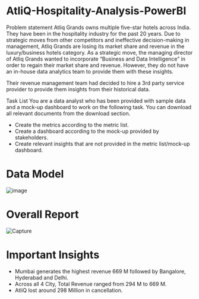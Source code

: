 # AtliQ-Hospitality-Analysis-PowerBI
Problem statement
Atliq Grands owns multiple five-star hotels across India. They have been in the hospitality industry for the past 20 years. Due to strategic moves from other competitors and ineffective decision-making in management, Atliq Grands are losing its market share and revenue in the luxury/business hotels category. As a strategic move, the managing director of Atliq Grands wanted to incorporate “Business and Data Intelligence” in order to regain their market share and revenue. However, they do not have an in-house data analytics team to provide them with these insights.

Their revenue management team had decided to hire a 3rd party service provider to provide them insights from their historical data.

Task List
You are a data analyst who has been provided with sample data and a mock-up dashboard to work on the following task. You can download all relevant documents from the download section.

- Create the metrics according to the metric list.
- Create a dashboard according to the mock-up provided by stakeholders.
- Create relevant insights that are not provided in the metric list/mock-up dashboard.

# Data Model

![image](https://user-images.githubusercontent.com/102803056/235118259-761841a2-aa57-483d-a7d3-00eb2cd63a68.png)

# Overall Report
![Capture](https://user-images.githubusercontent.com/102803056/235118449-a1a6485e-19c7-4416-85fd-d7c2f31b8b39.JPG)

# Important Insights
- Mumbai generates the highest revenue 669 M followed by Bangalore, Hyderabad and Delhi.
- Across all 4 City, Total Revenue ranged from 294 M to 669 M.
- AtliQ lost around 298 Million in cancellation.
